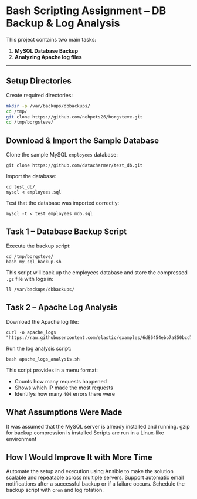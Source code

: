# Bash Scripting Assignment – DB Backup & Log Analysis

This project contains two main tasks:

1. **MySQL Database Backup**  
2. **Analyzing Apache log files**

---

## Setup Directories

Create required directories:

```bash
mkdir -p /var/backups/dbbackups/
cd /tmp/
git clone https://github.com/nehpets26/borgsteve.git
cd /tmp/borgsteve/
```
## Download & Import the Sample Database
Clone the sample MySQL `employees` database:
```
git clone https://github.com/datacharmer/test_db.git
```
Import the database:
```
cd test_db/
mysql < employees.sql
```
Test that the database was imported correctly:
```
mysql -t < test_employees_md5.sql
```
## Task 1 – Database Backup Script
Execute the backup script:
```
cd /tmp/borgsteve/
bash my_sql_backup.sh
```
This script will back up the employees database and store the compressed `.gz` file with logs in:
```
ll /var/backups/dbbackups/
```
## Task 2 – Apache Log Analysis

Download the Apache log file:
```
curl -o apache_logs "https://raw.githubusercontent.com/elastic/examples/6d86454ebb7a850bcd7e80abe86fe683370018a6/Common%20Data%20Formats/apache_logs/apache_logs"
```
Run the log analysis script:
```
bash apache_logs_analysis.sh
```
This script provides in a menu format:

- Counts how many requests happened
- Shows which IP made the most requests
- Identifys how many `404` errors there were



## What Assumptions Were Made
It was assumed that the MySQL server is already installed and running.
gzip for backup compression is installed
Scripts are run in a Linux-like environment

## How I Would Improve It with More Time

Automate the setup and execution using Ansible to make the solution scalable and repeatable across multiple servers.
Support automatic email notifications after a successful backup or if a failure occurs.
Schedule the backup script with `cron` and log rotation.

